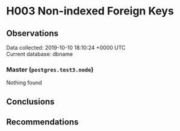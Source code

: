 # H003 Non-indexed Foreign Keys #

## Observations ##
Data collected: 2019-10-10 18:10:24 +0000 UTC  
Current database: dbname  


### Master (`postgres.test3.node`) ###



Nothing found



## Conclusions ##


## Recommendations ##

